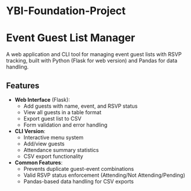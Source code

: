 # YBI-Foundation-Project
# Event Guest List Manager

A web application and CLI tool for managing event guest lists with RSVP tracking, built with Python (Flask for web version) and Pandas for data handling.

## Features
- **Web Interface** (Flask):
  - Add guests with name, event, and RSVP status
  - View all guests in a table format
  - Export guest list to CSV
  - Form validation and error handling
- **CLI Version**:
  - Interactive menu system
  - Add/view guests
  - Attendance summary statistics
  - CSV export functionality
- **Common Features**:
  - Prevents duplicate guest-event combinations
  - Valid RSVP status enforcement (Attending/Not Attending/Pending)
  - Pandas-based data handling for CSV exports
